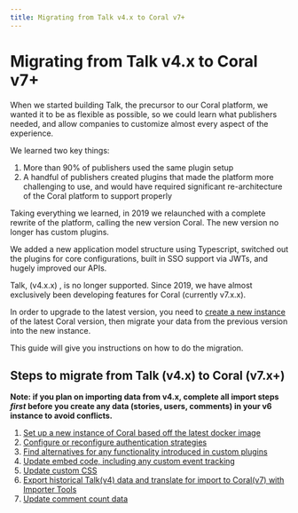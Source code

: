 ```yaml
---
title: Migrating from Talk v4.x to Coral v7+
---
```


# Migrating from Talk v4.x to Coral v7+

When we started building Talk, the precursor to our Coral platform, we wanted it to be as flexible as possible, so we could learn what publishers needed, and allow companies to customize almost every aspect of the experience.

We learned two key things:

1. More than 90% of publishers used the same plugin setup
2. A handful of publishers created plugins that made the platform more challenging to use, and would have required significant re-architecture of the Coral platform to support properly

Taking everything we learned, in 2019 we relaunched with a complete rewrite of the platform, calling the new version Coral. The new version no longer has custom plugins.

We added a new application model structure using Typescript, switched out the plugins for core configurations, built in SSO support via JWTs, and hugely improved our APIs.

Talk, (v4.x.x) , is no longer supported. Since 2019, we have almost exclusively been developing features for Coral (currently v7.x.x).

In order to upgrade to the latest version, you need to [create a new instance](https://docs.coralproject.net/) of the latest Coral version, then migrate your data from the previous version into the new instance.

This guide will give you instructions on how to do the migration.

## Steps to migrate from Talk (v4.x) to Coral (v7.x+)

**Note: if you plan on importing data from v4.x, complete all import steps _first_ before you create any data (stories, users, comments) in your v6 instance to avoid conflicts.**

1. [Set up a new instance of Coral based off the latest docker image](https://docs.coralproject.net/)
2. [Configure or reconfigure authentication strategies](/migrate-auth)
3. [Find alternatives for any functionality introduced in custom plugins](/migrate-custom)
4. [Update embed code, including any custom event tracking](/cms)
5. [Update custom CSS](/css)
6. [Export historical Talk(v4) data and translate for import to Coral(v7) with Importer Tools](/migrate-data)
7. [Update comment count data](/migrate-counts)
